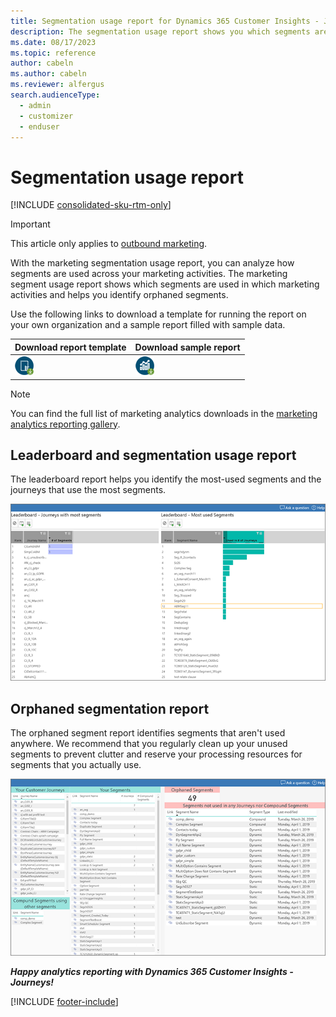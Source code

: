 ```yaml
---
title: Segmentation usage report for Dynamics 365 Customer Insights - Journeys
description: The segmentation usage report shows you which segments are used in which marketing activities and helps you to identify orphaned segments.
ms.date: 08/17/2023
ms.topic: reference
author: cabeln
ms.author: cabeln
ms.reviewer: alfergus
search.audienceType: 
  - admin
  - customizer
  - enduser
---
```


# Segmentation usage report

[!INCLUDE [consolidated-sku-rtm-only](.././includes/consolidated-sku-rtm-only.md)]

> [!IMPORTANT]
> This article only applies to [outbound marketing](/dynamics365/marketing/user-guide).

With the marketing segmentation usage report, you can analyze how segments are used across your marketing activities. The marketing segment usage report shows which segments are used in which marketing activities and helps you identify orphaned segments.

Use the following links to download a template for running the report on your own organization and a sample report filled with sample data.

|Download report template  |Download sample report  |
|---------|---------|
[![Download template.](media/IconDownloadTemplate30.png)](https://github.com/microsoft/Dynamics-365-for-Marketing---Power-BI-Reporting/raw/master/PowerBI-Templates/MarketingAnalyzers%20-%20Segmentation.pbit)|[![Download sample report](media/IconDownloadReport30.png)](https://github.com/microsoft/Dynamics-365-for-Marketing---Power-BI-Reporting/raw/master/pbx%20files/MarketingAnalyzers%20-%20Segmentation.pbix)|

> [!NOTE]
> You can find the full list of marketing analytics downloads in the [marketing analytics reporting gallery](analytics-gallery-start.md#gallery).

## Leaderboard and segmentation usage report

The leaderboard report helps you identify the most-used segments and the journeys that use the most segments.

![Segment usage leaderboard.](media/Segmentation/Segmentation-Leaderboard.png "Segment usage leaderboard")

## Orphaned segmentation report

The orphaned segment report identifies segments that aren't used anywhere. We recommend that you regularly clean up your unused segments to prevent clutter and reserve your processing resources for segments that you actually use.

![Orphaned segment report.](media/Segmentation/Segmentation-OrphanedSegmentReport.png "Orphaned segment report")

***Happy analytics reporting with Dynamics 365 Customer Insights - Journeys!***

[!INCLUDE [footer-include](.././includes/footer-banner.md)]
